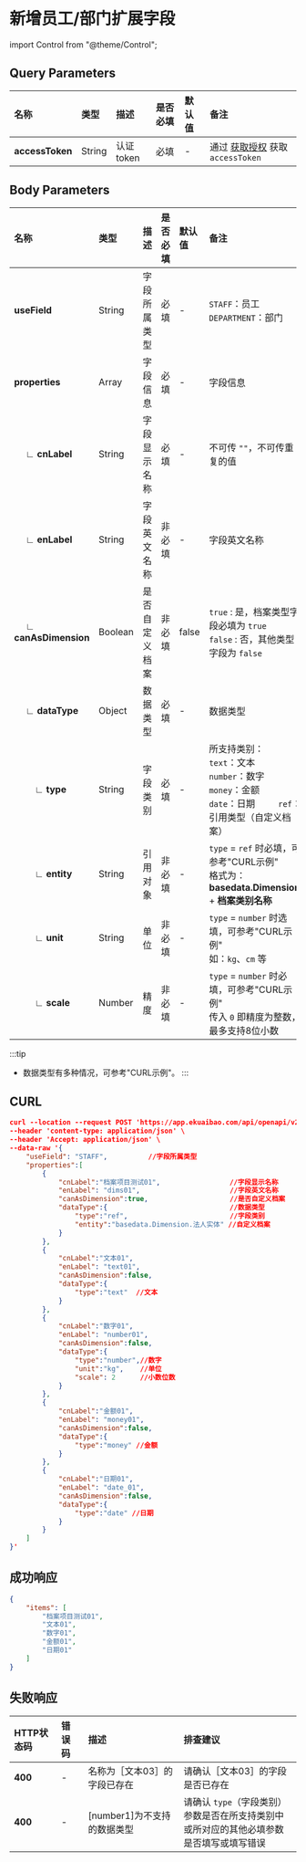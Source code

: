# 新增员工/部门扩展字段

import Control from "@theme/Control";

<Control
method="POST"
url="/api/openapi/v2/property/addPropertySet"
/>

## Query Parameters

| 名称 | 类型 | 描述 | 是否必填 | 默认值 | 备注 |
| :--- | :--- | :--- | :--- |:--- | :--- |
| **accessToken** | String | 认证token | 必填 | - | 通过 [获取授权](/docs/open-api/getting-started/auth) 获取 `accessToken` |

## Body Parameters

| 名称 | 类型 | 描述 | 是否必填 | 默认值 | 备注 |
| :--- | :--- | :--- | :--- |:--- | :--- |
|**useField**                | String   | 字段所属类型   | 必填  | - | `STAFF`：员工<br/>`DEPARTMENT`：部门 | 
|**properties**              | Array   | 字段信息       | 必填  | - | 字段信息 | 
|**&emsp; ∟ cnLabel**        | String  | 字段显示名称   | 必填  | - | 不可传 `""`，不可传重复的值 | 
|**&emsp; ∟ enLabel**        | String  | 字段英文名称   | 非必填 | - | 字段英文名称 | 
|**&emsp; ∟ canAsDimension** | Boolean | 是否自定义档案 | 非必填 | false | `true` : 是，档案类型字段必填为 `true`<br/>`false` : 否，其他类型字段为 `false` | 
|**&emsp; ∟ dataType**       | Object  | 数据类型      | 必填  | - | 数据类型 | 
|**&emsp;&emsp; ∟ type**     | String  | 字段类别      | 必填  | - | 所支持类别：<br/>`text`：文本 &emsp;&emsp; `number`：数字 &emsp;&emsp; `money`：金额<br/>`date`：日期 &emsp;&emsp; `ref`：引用类型（自定义档案） | 
|**&emsp;&emsp; ∟ entity**   | String  | 引用对象      | 非必填 | - | `type` = `ref` 时必填，可参考"CURL示例"<br/> 格式为：**basedata.Dimension.** + **档案类别名称** |
|**&emsp;&emsp; ∟ unit**     | String  | 单位         | 非必填 | - | `type` = `number` 时选填，可参考"CURL示例"<br/>如：`kg`、`cm` 等 | 
|**&emsp;&emsp; ∟ scale**    | Number  | 精度         | 非必填 | - | `type` = `number` 时必填，可参考"CURL示例"<br/>传入 `0` 即精度为整数，最多支持8位小数 | 

:::tip
- 数据类型有多种情况，可参考"CURL示例"。
:::

## CURL
```json
curl --location --request POST 'https://app.ekuaibao.com/api/openapi/v2/property/addPropertySet?accessToken=ID01n2I9j5xWjR:PCx3rwm3aA00qM' \
--header 'content-type: application/json' \
--header 'Accept: application/json' \
--data-raw '{
    "useField": "STAFF",          //字段所属类型
    "properties":[
        {
            "cnLabel":"档案项目测试01",                 //字段显示名称
            "enLabel": "dims01",                      //字段英文名称
            "canAsDimension":true,                    //是否自定义档案
            "dataType":{                              //数据类型
                "type":"ref",                         //字段类别
                "entity":"basedata.Dimension.法人实体" //自定义档案 
            }
        },
        {
            "cnLabel":"文本01",
            "enLabel": "text01",
            "canAsDimension":false,
            "dataType":{
                "type":"text"  //文本
            }
        },
        {
            "cnLabel":"数字01",
            "enLabel": "number01",
            "canAsDimension":false,
            "dataType":{
                "type":"number",//数字
                "unit":"kg",    //单位
                "scale": 2      //小数位数
            }
        },
        {
            "cnLabel":"金额01",
            "enLabel": "money01",
            "canAsDimension":false,
            "dataType":{
                "type":"money" //金额
            }
        },
        {
            "cnLabel":"日期01",
            "enLabel": "date_01",
            "canAsDimension":false,
            "dataType":{
                "type":"date" //日期
            }
        }
    ]
}'
```

## 成功响应
```json
{
    "items": [
        "档案项目测试01",
        "文本01",
        "数字01",
        "金额01",
        "日期01"
    ]
}
```
## 失败响应

| HTTP状态码 | 错误码 | 描述 | 排查建议 |
| :--- | :--- | :--- | :--- |
| **400** | - | 名称为［文本03］的字段已存在 | 请确认［文本03］的字段是否已存在 | 
| **400** | - | [number1]为不支持的数据类型    | 请确认 `type`（字段类别）参数是否在所支持类别中<br/>或所对应的其他必填参数是否填写或填写错误 | 


